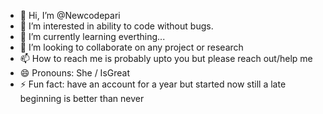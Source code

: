 - 👋 Hi, I’m @Newcodepari
- 👀 I’m interested in ability to code without bugs.
- 🌱 I’m currently learning everthing...
- 💞️ I’m looking to collaborate on any project or research
- 📫 How to reach me is probably upto you but please reach out/help me
- 😄 Pronouns: She / IsGreat
- ⚡ Fun fact: have an account for a year but started now still a late beginning is better than never

<!---
Newcodepari/Newcodepari is a ✨ special ✨ repository because its `README.md` (this file) appears on your GitHub profile.
You can click the Preview link to take a look at your changes.
--->
